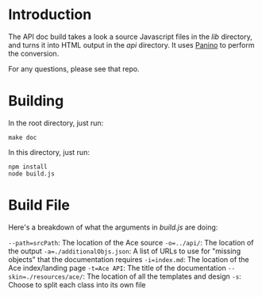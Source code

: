 # Introduction

The API doc build takes a look a source Javascript files in the _lib_ directory, and turns it into HTML output in the _api_ directory. It uses [Panino](https://github.com/gjtorikian/panino-docs) to perform the conversion.

For any questions, please see that repo.

# Building

In the root directory, just run:

    make doc

In this directory, just run:

    npm install
    node build.js

# Build File

Here's a breakdown of what the arguments in _build.js_ are doing:

`--path=srcPath`: The location of the Ace source
`-o=../api/`:  The location of the output 
`-a=./additionalObjs.json`: A list of URLs to use for "missing objects" that the documentation requires
`-i=index.md`: The location of the Ace index/landing page
`-t=Ace API`: The title of the documentation
`--skin=./resources/ace/`: The location of all the templates and design
`-s`: Choose to split each class into its own file